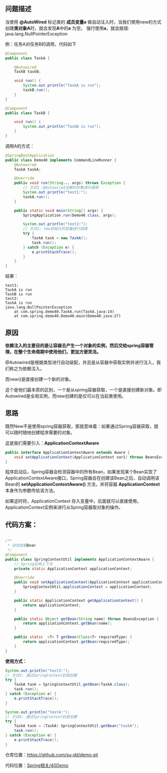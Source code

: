 
## 问题描述
当使用 **@AutoWired** 标记类的 **成员变量a** 做自动注入时，当我们使用new的方式创建**类对象A**时，就会发现**A**中的**a** 为空。
强行使用**a**，就会报错: java.lang.NullPointerException

例：任务A对任务B的调用，代码如下

```java
@Component
public class TaskA {

    @Autowired
    TaskB taskB;

    void run() {
        System.out.println("TaskA is run");
        taskB.run();
    }
}
```

```java
@Component
public class TaskB {

    void run() {
        System.out.println("TaskB is run");
    }
}
```
调用A的方式：
```java
@SpringBootApplication
public class Demo40 implements CommandLineRunner {
    @Autowired
    TaskA taskA;

    @Override
    public void run(String... args) throws Exception {
        // 方式1：@Autowired注解的对象进行调用
        System.out.println("test1:");
        taskA.run();
    }

    public static void main(String[] args) {
        SpringApplication.run(Demo40.class, args);

        System.out.println("test2:");
        // 方式2: new初始化的变量进行调用
        try {
            TaskA task = new TaskA();
            task.run();
        } catch (Exception e) {
            e.printStackTrace();
        }
    }
}
```

结果：
```
test1:
TaskA is run
TaskB is run
test2:
TaskA is run
java.lang.NullPointerException
	at com.spring.demo40.TaskA.run(TaskA.java:14)
	at com.spring.demo40.Demo40.main(Demo40.java:27)
```

## 原因

**依赖注入的主要目的是让容器去产生一个对象的实例，然后交给spring容器管理，在整个生命周期中使用他们，更加方便灵活。**

@Autowired是根据类型进行自动装配，并且是从容器中获取实例并进行注入，我们称之为依赖注入。
     
而new()是直接创建一个新的对象。

这个是他们最本质的区别，一个是从spring容器获取，一个是直接创建新对象。即Autowired是全局实例，而new创建的是仅可以在当前类使用。

## 思路
既然New不是使用spring容器获取，那就意味着：如果通过Spring容器获取，就可以随时随地创建程序需要的对象。

这是我们需要引入：**ApplicationContextAware**

```java
public interface ApplicationContextAware extends Aware {
    void setApplicationContext(ApplicationContext var1) throws BeansException;
}
```

程序启动后，Spring容器会检测容器中的所有Bean，如果发现某个Bean实现了ApplicationContextAware接口，Spring容器会在创建该Bean之后，自动调用该Bean的 **setApplicationContextAware()** 方法，并将容器 **ApplicationContext** 本身作为参数传给该方法。

如果这时将，ApplicationContext 存入变量中，后面就可以直接使用，ApplicationContext实例来进行从Spring容器取对象的操作。


## 代码方案：
```java

/**
 * 动态加载Bean
 */
@Component
public class SpringContextUtil implements ApplicationContextAware {
    // Spring应用上下文
    private static ApplicationContext applicationContext;

    @Override
    public void setApplicationContext(ApplicationContext applicationContext) throws BeansException {
        SpringContextUtil.applicationContext = applicationContext;
    }

    public static ApplicationContext getApplicationContext() {
        return applicationContext;
    }

    public static Object getBean(String name) throws BeansException {
        return applicationContext.getBean(name);
    }

    public static  <T> T getBean(Class<T> requiredType) {
        return applicationContext.getBean(requiredType);
    }
}

```

**使用方式：**
```java
System.out.println("test3:");
// 方式3: 通过SpringContext封装创建
try {
    TaskA task = SpringContextUtil.getBean(TaskA.class);
    task.run();
} catch (Exception e) {
    e.printStackTrace();
}

System.out.println("test4:");
// 方式4: 通过SpringContext封装创建
try {
    TaskA task = (TaskA) SpringContextUtil.getBean("taskA");
    task.run();
} catch (Exception e) {
    e.printStackTrace();
}
```

仓库位置：<https://github.com/su-dd/demo.git>

代码位置：[Spring相关/40Demo](https://github.com/su-dd/demo/tree/main/Spring相关/40Demo)
